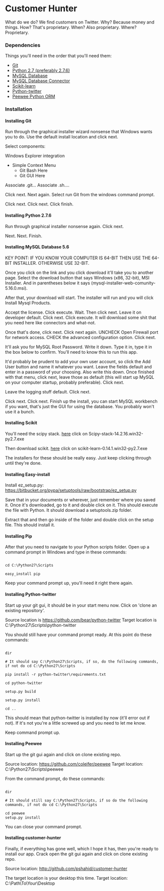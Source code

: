 Customer Hunter
===============

What do we do? We find customers on Twitter. 
Why? Because money and things. 
How? That's proprietary. 
When? Also proprietary. 
Where? Proprietary. 

### Dependencies

Things you'll need in the order that you'll need them:

* [Git](http://git-scm.com/downloads)
* [Python 2.7 (preferably 2.7.6)](http://python.org/downloads/windows)
* [MySQL Database](http://dev.mysql.com/downloads/mysql/)
* [MySQL Database Connector](http://dev.mysql.com/downloads/connector/python/)
* [Scikit-learn](http://scikit-learn.org/stable/install.html#windows-installer)
* [Python-twitter](https://github.com/bear/python-twitter)
* [Peewee Python ORM](https://github.com/coleifer/peewee)

### Installation

#### Installing Git

Run through the graphical installer wizard nonsense that Windows wants you to do. Use the default install location and click next.

Select components:

Windows Explorer integration
- Simple Context Menu
	- Git Bash Here
	- Git GUI Here

Associate .git...
Associate .sh....

Click next. Next again. Select run Git from the windows command prompt.

Click next. Click next. Click finish.

#### Installing Python 2.7.6

Run through graphical installer nonsense again. Click next.

Next. Next. Finish.

#### Installing MySQL Database 5.6

KEY POINT: IF YOU KNOW YOUR COMPUTER IS 64-BIT THEN USE THE 64-BIT INSTALLER. OTHERWISE USE 32-BIT.

Once you click on the link and you click download it'll take you to another page. Select the download button that says Windows (x86, 32-bit), MSI Installer. And in parentheses below it says (mysql-installer-web-comunity-5.16.0.msi).

After that, your download will start. The installer will run and you will click Install Mysql Products.

Accept the license. Click execute. Wait. Then click next. Leave it on developer default. Click next. Click execute. It will download some shit that you need here like connectors and what-not.

Once that's done, click next. Click next again. UNCHECK Open Firewall port for network access. CHECK the advanced configuration option. Click next.

It'll ask you for MySQL Root Password. Write it down. Type it in, type it in the box below to confirm. You'll need to know this to run this app.

It'd probably be prudent to add your own user account, so click the Add User button and name it whatever you want. Leave the fields default and enter in a password of your choosing. Also write this down. Once finished with that menu, click next, leave those as default (this will start up MySQL on your computer startup, probably preferable). Click next.

Leave the logging stuff default. Click next.

Click next. Click next. Finish up the install, you can start MySQL workbench if you want, that's just the GUI for using the database. You probably won't use it a bunch.

#### Installing Scikit

You'll need the scipy stack. [here](www.lfd.uci.edu/~gohlke/pythonlibs/#scipy) click on Scipy-stack-14.2.16.win32-py2.7.exe

Then download scikit. [here](www.lfd.uci.edu/~gohlke/pythonlibs/#scikit-learn) click on scikit-learn-0.14.1.win32-py2.7.exe

The installers for these should be really easy. Just keep clicking through until they're done.

#### Installing Easy-install

Install ez_setup.py: https://bitbucket.org/pypa/setuptools/raw/bootstrap/ez_setup.py

Save that in your documents or wherever, just remember where you saved it. Once it's downloaded, go to it and double click on it. This should execute the file with Python. It should download a setuptools.zip folder. 

Extract that and then go inside of the folder and double click on the setup file. This should install it.


#### Installing Pip

After that you need to navigate to your Python scripts folder. Open up a command prompt in Windows and type in these commands:

```

cd C:\Python27\Scripts

easy_install pip

```

Keep your command prompt up, you'll need it right there again.

#### Installing Python-twitter

Start up your git gui, it should be in your start menu now. Click on 'clone an existing repository'.

Source location is https://github.com/bear/python-twitter
Target location is C:\Python27\Scripts\python-twitter

You should still have your command prompt ready. At this point do these commands:

```

dir

# It should say C:\Python27\Scripts, if so, do the following commands, if not do cd C:\Python27\Scripts

pip install -r python-twitter\requirements.txt

cd python-twitter

setup.py build

setup.py install

cd ..
```

This should mean that python-twitter is installed by now (it'll error out if not). If it's not you're a little screwed up and you need to let me know. 

Keep command prompt up.

#### Installing Peewee

Start up the git gui again and click on clone existing repo.

Source location: https://github.com/coleifer/peewee
Target location: C:\Python27\Scripts\peewee

From the command prompt, do these commands:

```

dir

# It should still say C:\Python27\Scripts, if so do the following commands, if not do cd C:\Python27\Scripts

cd peewee
setup.py install
```

You can close your command prompt.

#### Installing customer-hunter

Finally, if everything has gone well, which I hope it has, then you're ready to install our app. Crack open the git gui again and click on clone existing repo.

Source location: http://github.com/pshahid/customer-hunter

The target location is your desktop this time.
Target location: C:\Path\To\Your\Desktop  
